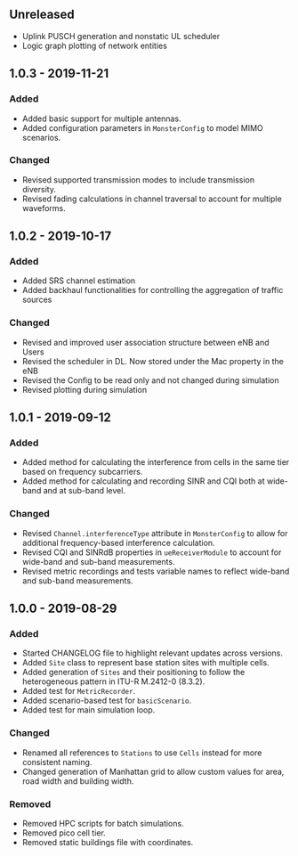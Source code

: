 ## Unreleased
- Uplink PUSCH generation and nonstatic UL scheduler
- Logic graph plotting of network entities

## 1.0.3 - 2019-11-21

### Added
- Added basic support for multiple antennas.
- Added configuration parameters in `MonsterConfig` to model MIMO scenarios.

### Changed
- Revised supported transmission modes to include transmission diversity.
- Revised fading calculations in channel traversal to account for multiple waveforms.

## 1.0.2 - 2019-10-17

### Added
- Added SRS channel estimation
- Added backhaul functionalities for controlling the aggregation of traffic sources

### Changed
- Revised and improved user association structure between eNB and Users
- Revised the scheduler in DL. Now stored under the Mac property in the eNB
- Revised the Config to be read only and not changed during simulation
- Revised plotting during simulation

## 1.0.1 - 2019-09-12

### Added
- Added method for calculating the interference from cells in the same tier based on frequency subcarriers.
- Added method for calculating and recording SINR and CQI both at wide-band and at sub-band level.

### Changed
- Revised `Channel.interferenceType` attribute in `MonsterConfig` to allow for additional frequency-based interference calculation.
- Revised CQI and SINRdB properties in `ueReceiverModule` to account for wide-band and sub-band measurements.
- Revised metric recordings and tests variable names to reflect wide-band and sub-band measurements.

## 1.0.0 - 2019-08-29

### Added
- Started CHANGELOG file to highlight relevant updates across versions.
- Added `Site` class to represent base station sites with multiple cells.
- Added generation of `Sites` and their positioning to follow the heterogeneous pattern in ITU-R M.2412-0 (8.3.2).
- Added test for `MetricRecorder`.
- Added scenario-based test for `basicScenario`.
- Added test for main simulation loop.

### Changed
- Renamed all references to `Stations` to use `Cells` instead for more consistent naming.
- Changed generation of Manhattan grid to allow custom values for area, road width and building width.

### Removed 
- Removed HPC scripts for batch simulations.
- Removed pico cell tier.
- Removed static buildings file with coordinates.
